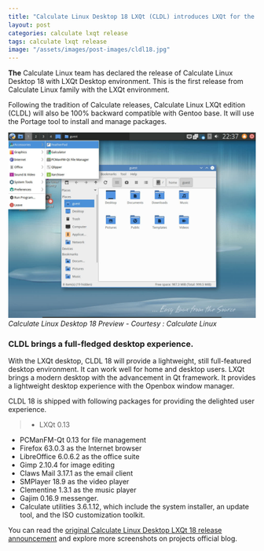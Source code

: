 ```yaml
---
title: "Calculate Linux Desktop 18 LXQt (CLDL) introduces LXQt for the first time "
layout: post
categories: calculate lxqt release
tags: calculate lxqt release
image: "/assets/images/post-images/cldl18.jpg"
---
```


**The** Calculate Linux team has declared the release of Calculate Linux Desktop 18 with LXQt Desktop environment. This is the first release from Calculate Linux family with the LXQt environment.

Following the tradition of Calculate releases, Calculate Linux LXQt edition (CLDL) will also be 100% backward compatible with Gentoo base. It will use the Portage tool to install and manage packages.

![Calculate Linux Desktop 18 Preview](/assets/images/post-images/cldl18.jpg)
*Calculate Linux Desktop 18 Preview - Courtesy : Calculate Linux*

### CLDL brings a full-fledged desktop experience.
With the LXQt desktop, CLDL 18 will provide a lightweight, still full-featured desktop environment. It can work well for home and desktop users. LXQt brings a modern desktop with the advancement in Qt framework. It provides a lightweight desktop experience with the Openbox window manager.

CLDL 18 is shipped with following packages for providing the delighted user experience.
> - LXQt 0.13
- PCManFM-Qt 0.13 for file management
- Firefox 63.0.3 as the Internet browser
- LibreOffice 6.0.6.2 as the office suite
- Gimp 2.10.4 for image editing
- Claws Mail 3.17.1 as the email client
- SMPlayer 18.9 as the video player
- Clementine 1.3.1 as the music player
- Gajim 0.16.9 messenger.
- Calculate utilities 3.6.1.12, which include the system installer, an update tool, and the ISO customization toolkit.

You can read the [original Calculate Linux Desktop LXQt 18 release announcement](https://www.calculate-linux.org/blogs/en/713/show) and explore more screenshots on projects official blog.